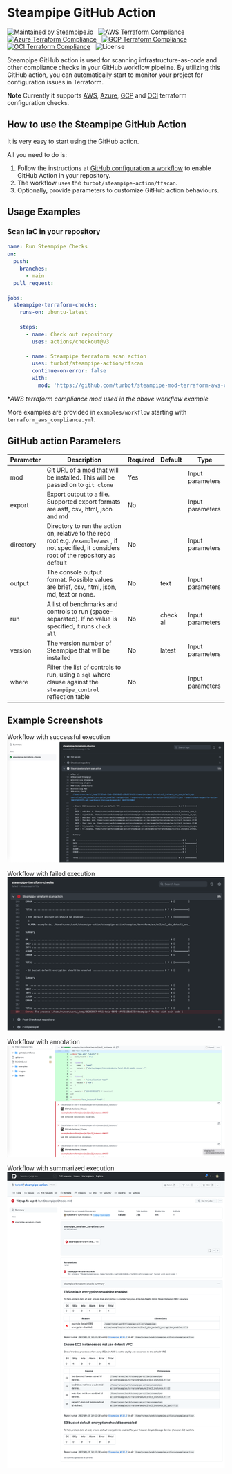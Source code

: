 # Steampipe GitHub Action

[![Maintained by Steampipe.io](https://img.shields.io/badge/maintained%20by-steampipe.io-c33)](https://steampipe.io/?utm_source=github&utm_medium=organic_oss&utm_campaign=polygoat) &nbsp;
[![AWS Terraform Compliance](https://img.shields.io/badge/terraform-AWS_Compliance-orange)](https://hub.steampipe.io/mods/turbot/terraform_aws_compliance) &nbsp;
[![Azure Terraform Compliance](https://img.shields.io/badge/terraform-Azure_Compliance-blue)](https://hub.steampipe.io/mods/turbot/terraform_azure_compliance) &nbsp;
[![GCP Terraform Compliance](https://img.shields.io/badge/terraform-GCP_Compliance-blue)](https://hub.steampipe.io/mods/turbot/terraform_gcp_compliance) &nbsp;
[![OCI Terraform Compliance](https://img.shields.io/badge/terraform-OCI_Compliance-red)](https://hub.steampipe.io/mods/turbot/terraform_oci_compliance) &nbsp;
![License](https://img.shields.io/badge/license-Apache-blue)  &nbsp;

Steampipe GitHub action is used for scanning infrastructure-as-code and other compliance checks in your GitHub workflow pipeline. By utilizing this GitHub action, you can automatically start to monitor your project for configuration issues in Terraform.

**Note** Currently it supports [AWS](https://hub.steampipe.io/mods/turbot/terraform_aws_compliance), [Azure](https://hub.steampipe.io/mods/turbot/terraform_azure_compliance), [GCP](https://hub.steampipe.io/mods/turbot/terraform_gcp_compliance) and [OCI](https://hub.steampipe.io/mods/turbot/terraform_oci_compliance) terraform configuration checks.

## How to use the Steampipe GitHub Action

It is very easy to start using the GitHub action.

All you need to do is:

1. Follow the instructions at [GitHub configuration a workflow](https://help.github.com/en/actions/configuring-and-managing-workflows/configuring-a-workflow) to enable GitHub Action in your repository.
2. The workflow `uses` the `turbot/steampipe-action/tfscan`.
3. Optionally, provide parameters to customize GitHub action behaviours.

## Usage Examples

### Scan IaC in your repository

```yaml
name: Run Steampipe Checks
on:
  push:
    branches:
      - main
  pull_request:

jobs:
  steampipe-terraform-checks:
    runs-on: ubuntu-latest

    steps:
      - name: Check out repository
        uses: actions/checkout@v3

      - name: Steampipe terraform scan action
        uses: turbot/steampipe-action/tfscan
        continue-on-error: false
        with:
          mod: 'https://github.com/turbot/steampipe-mod-terraform-aws-compliance.git'
```
**AWS terraform compliance mod used in the above workflow example*

More examples are provided in `examples/workflow` starting with `terraform_aws_compliance.yml`.

## GitHub action Parameters

| Parameter  | Description | Required | Default | Type |
| -----------| -------------------------------------------------------------------------------------------------------- | ------------- | ------------- | ------------- |
| mod | Git URL of a [mod](https://hub.steampipe.io/mods?q=terraform) that will be installed. This will be passed on to `git clone` | Yes | | Input parameters |
| export | Export output to a file. Supported export formats are asff, csv, html, json and md | No | | Input parameters |
| directory | Directory to run the action on, relative to the repo root e.g. `/example/aws` , if not specified, it considers root of the repository as default | No | | Input parameters |
| output | The console output format. Possible values are brief, csv, html, json, md, text or none. | No | text | Input parameters |
| run | A list of benchmarks and controls to run (space-separated). If no value is specified, it runs `check all` | No | check all | Input parameters |
| version | The version number of Steampipe that will be installed | No | latest | Input parameters |
| where | Filter the list of controls to run, using a `sql` where clause against the `steampipe_control` reflection table | No | | Input parameters |

## Example Screenshots

Workflow with successful execution
![](images/successful_action.png)

Workflow with failed execution
![](images/failed_execution.png)

Workflow with annotation
![](images/steampipe_tfscn_failure_with_annotation.png)

Workflow with summarized execution
![](images/workflow_summarized.png)


